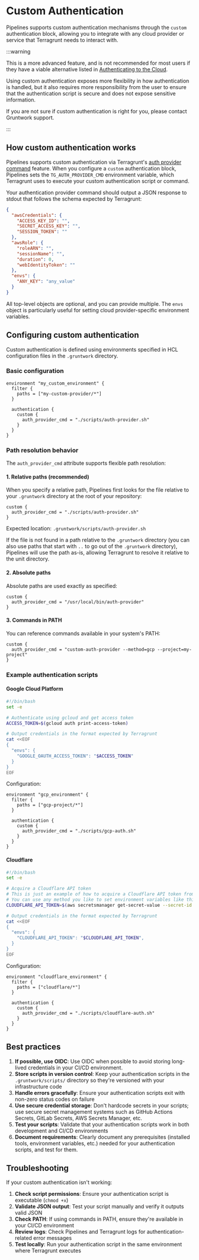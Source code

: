 # Custom Authentication

Pipelines supports custom authentication mechanisms through the `custom` authentication block, allowing you to integrate with any cloud provider or service that Terragrunt needs to interact with.

:::warning

This is a more advanced feature, and is not recommended for most users if they have a viable alternative listed in [Authenticating to the Cloud](/2.0/docs/pipelines/concepts/cloud-auth/index.md).

Using custom authentication exposes more flexibility in how authentication is handled, but it also requires more responsibility from the user to ensure that the authentication script is secure and does not expose sensitive information.

If you are not sure if custom authentication is right for you, please contact Gruntwork support.

:::

## How custom authentication works

Pipelines supports custom authentication via Terragrunt's [auth provider command](https://terragrunt.gruntwork.io/docs/features/authentication/#auth-provider-command) feature. When you configure a `custom` authentication block, Pipelines sets the `TG_AUTH_PROVIDER_CMD` environment variable, which Terragrunt uses to execute your custom authentication script or command.

Your authentication provider command should output a JSON response to stdout that follows the schema expected by Terragrunt:

```json
{
  "awsCredentials": {
    "ACCESS_KEY_ID": "",
    "SECRET_ACCESS_KEY": "",
    "SESSION_TOKEN": ""
  },
  "awsRole": {
    "roleARN": "",
    "sessionName": "",
    "duration": 0,
    "webIdentityToken": ""
  },
  "envs": {
    "ANY_KEY": "any_value"
  }
}
```

All top-level objects are optional, and you can provide multiple. The `envs` object is particularly useful for setting cloud provider-specific environment variables.

## Configuring custom authentication

Custom authentication is defined using environments specified in HCL configuration files in the `.gruntwork` directory.

### Basic configuration

```hcl title=".gruntwork/environments.hcl"
environment "my_custom_environment" {
  filter {
    paths = ["my-custom-provider/*"]
  }

  authentication {
    custom {
      auth_provider_cmd = "./scripts/auth-provider.sh"
    }
  }
}
```

### Path resolution behavior

The `auth_provider_cmd` attribute supports flexible path resolution:

#### 1. Relative paths (recommended)

When you specify a relative path, Pipelines first looks for the file relative to your `.gruntwork` directory at the root of your repository:

```hcl
custom {
  auth_provider_cmd = "./scripts/auth-provider.sh"
}
```

Expected location: `.gruntwork/scripts/auth-provider.sh`

If the file is not found in a path relative to the `.gruntwork` directory (you can also use paths that start with `..` to go out of the `.gruntwork` directory), Pipelines will use the path as-is, allowing Terragrunt to resolve it relative to the unit directory.

#### 2. Absolute paths

Absolute paths are used exactly as specified:

```hcl
custom {
  auth_provider_cmd = "/usr/local/bin/auth-provider"
}
```

#### 3. Commands in PATH

You can reference commands available in your system's PATH:

```hcl
custom {
  auth_provider_cmd = "custom-auth-provider --method=gcp --project=my-project"
}
```

### Example authentication scripts

#### Google Cloud Platform

```bash title=".gruntwork/scripts/gcp-auth.sh"
#!/bin/bash
set -e

# Authenticate using gcloud and get access token
ACCESS_TOKEN=$(gcloud auth print-access-token)

# Output credentials in the format expected by Terragrunt
cat <<EOF
{
  "envs": {
    "GOOGLE_OAUTH_ACCESS_TOKEN": "$ACCESS_TOKEN"
  }
}
EOF
```

Configuration:

```hcl title=".gruntwork/environments.hcl"
environment "gcp_environment" {
  filter {
    paths = ["gcp-project/*"]
  }

  authentication {
    custom {
      auth_provider_cmd = "./scripts/gcp-auth.sh"
    }
  }
}
```

#### Cloudflare

```bash title=".gruntwork/scripts/cloudflare-auth.sh"
#!/bin/bash
set -e

# Acquire a Cloudflare API token
# This is just an example of how to acquire a Cloudflare API token from a secrets manager.
# You can use any method you like to set environment variables like this, but you are encouraged never to hardcode secrets in your repository.
CLOUDFLARE_API_TOKEN=$(aws secretsmanager get-secret-value --secret-id cloudflare-api-token --query SecretString --output text)

# Output credentials in the format expected by Terragrunt
cat <<EOF
{
  "envs": {
    "CLOUDFLARE_API_TOKEN": "$CLOUDFLARE_API_TOKEN",
  }
}
EOF
```

Configuration:

```hcl title=".gruntwork/environments.hcl"
environment "cloudflare_environment" {
  filter {
    paths = ["cloudflare/*"]
  }

  authentication {
    custom {
      auth_provider_cmd = "./scripts/cloudflare-auth.sh"
    }
  }
}
```

## Best practices

1. **If possible, use OIDC**: Use OIDC when possible to avoid storing long-lived credentials in your CI/CD environment.
2. **Store scripts in version control**: Keep your authentication scripts in the `.gruntwork/scripts/` directory so they're versioned with your infrastructure code
3. **Handle errors gracefully**: Ensure your authentication scripts exit with non-zero status codes on failure
4. **Use secure credential storage**: Don't hardcode secrets in your scripts; use secure secret management systems such as GitHub Actions Secrets, GitLab Secrets, AWS Secrets Manager, etc.
5. **Test your scripts**: Validate that your authentication scripts work in both development and CI/CD environments
6. **Document requirements**: Clearly document any prerequisites (installed tools, environment variables, etc.) needed for your authentication scripts, and test for them.

## Troubleshooting

If your custom authentication isn't working:

1. **Check script permissions**: Ensure your authentication script is executable (`chmod +x`)
2. **Validate JSON output**: Test your script manually and verify it outputs valid JSON
3. **Check PATH**: If using commands in PATH, ensure they're available in your CI/CD environment
4. **Review logs**: Check Pipelines and Terragrunt logs for authentication-related error messages
5. **Test locally**: Run your authentication script in the same environment where Terragrunt executes
